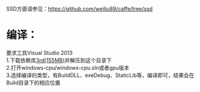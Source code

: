 SSD方面请参见：https://github.com/weiliu89/caffe/tree/ssd<br/>

# 编译：
要求工具Visual Studio 2013<br/>
1.下载依赖库[3rd(155MB)](http://www.zifuture.com/fs/3.build/3rd.rar)并解压到这个目录下<br/>
2.打开windows-cpu/windows-cpu.sln或者gpu版本<br/>
3.选择编译的类型，有BuildDLL、exeDebug、StaticLib等，编译即可，结果会在Build目录下的相应位置<br/>
